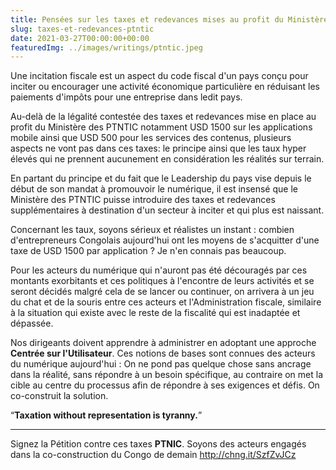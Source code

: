 ```yaml
---
title: Pensées sur les taxes et redevances mises au profit du Ministère des PTNTIC
slug: taxes-et-redevances-ptntic
date: 2021-03-27T00:00:00+00:00
featuredImg: ../images/writings/ptntic.jpeg
---
```


Une incitation fiscale est un aspect du code fiscal d'un pays conçu pour inciter ou encourager une activité économique particulière en réduisant les paiements d'impôts pour une entreprise dans ledit pays.

Au-delà de la légalité contestée des taxes et redevances mise en place au profit du Ministère des PTNTIC notamment USD 1500 sur les applications mobile ainsi que USD 500 pour les services des contenus, plusieurs aspects ne vont pas dans ces taxes: le principe ainsi que les taux hyper élevés qui ne prennent aucunement en considération les réalités sur terrain.

En partant du principe et du fait que le Leadership du pays vise depuis le début de son mandat à promouvoir le numérique, il est insensé que le Ministère des PTNTIC puisse introduire des taxes et redevances supplémentaires à destination d'un secteur à inciter et qui plus est naissant.

Concernant les taux, soyons sérieux et réalistes un instant : combien d'entrepreneurs Congolais aujourd'hui ont les moyens de s'acquitter d'une taxe de USD 1500 par application ? Je n'en connais pas beaucoup.

Pour les acteurs du numérique qui n'auront pas été découragés par ces montants exorbitants et ces politiques à l'encontre de leurs activités et se seront décidés malgré cela de se lancer ou continuer, on arrivera à un jeu du chat et de la souris entre ces acteurs et l'Administration fiscale, similaire à la situation qui existe avec le reste de la fiscalité qui est inadaptée et dépassée.

Nos dirigeants doivent apprendre à administrer en adoptant une approche **Centrée sur l'Utilisateur**. Ces notions de bases sont connues des acteurs du numérique aujourd'hui : On ne pond pas quelque chose sans ancrage dans la réalité, sans répondre à un besoin spécifique, au contraire on met la cible au centre du processus afin de répondre à ses exigences et défis. On co-construit la solution.

“**Taxation without representation is tyranny.**”

---

Signez la Pétition contre ces taxes **PTNIC**. Soyons des acteurs engagés dans la co-construction du Congo de demain http://chng.it/SzfZvJCz
